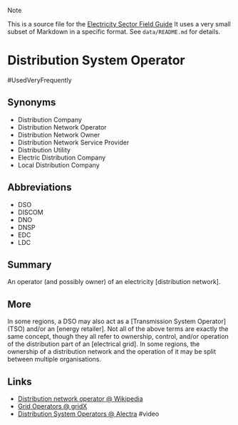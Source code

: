> [!NOTE] 
> This is a source file for the [Electricity Sector Field Guide](https://grahamlea.github.io/Electricity-Sector-Field-Guide/)
> It uses a very small subset of Markdown in a specific format.
> See `data/README.md` for details.

# Distribution System Operator
#UsedVeryFrequently

## Synonyms
- Distribution Company
- Distribution Network Operator
- Distribution Network Owner
- Distribution Network Service Provider
- Distribution Utility
- Electric Distribution Company
- Local Distribution Company

## Abbreviations
- DSO
- DISCOM
- DNO
- DNSP
- EDC
- LDC


## Summary

An operator (and possibly owner) of an electricity [distribution network].


## More

In some regions, a DSO may also act as a [Transmission System Operator] (TSO) and/or an [energy retailer].
Not all of the above terms are exactly the same concept, though they all refer to ownership, control, and/or
operation of the distribution part of an [electrical grid].
In some regions, the ownership of a distribution network and the operation of it may be split between multiple organisations.


## Links
- [Distribution network operator @ Wikipedia](https://en.wikipedia.org/wiki/Distribution_network_operator)
- [Grid Operators @ gridX](https://www.gridx.ai/knowledge/what-is-a-grid-operator)
- [Distribution System Operators @ Alectra](https://www.youtube.com/watch?v=2lATLGODbmg) #video

